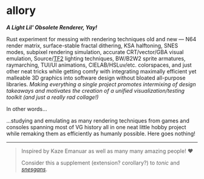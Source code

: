 # allory
_**A Light Lil' Obsolete Renderer, Yay!**_

Rust experiment for messing with rendering techniques old and new — N64 render matrix, surface-stable fractal dithering, KSA halftoning, SNES modes, subpixel rendering simulation, accurate CRT/vector/GBA visual emulation, Source/[TF2](https://steamcdn-a.akamaihd.net/apps/valve/2007/NPAR07_IllustrativeRenderingInTeamFortress2.pdf) lighting techniques, BW/B2W2 sprite armatures, raymarching, TUI/UI animations, CIELAB/HSLuv/etc. colorspaces, and just other neat tricks while getting comfy with integrating maximally efficient yet malleable 3D graphics into software design without bloated all-purpose libraries. _Making everything a single project promotes intermixing of design takeaways and motivates the creation of a unified visualization/testing toolkit (and just a really rad collage!)_

In other words...

...studying and emulating as many rendering techniques from games and consoles spanning most of VG history all in one neat little hobby project while remaking them as efficiently as humanly possible. Here goes nothing!

<hr>

> Inspired by Kaze Emanuar as well as many many amazing people! ♥
> 
> Consider this a supplement (extension? corollary?) to _tonic_ and [_snesgans_](https://github.com/pocketrice/snesgans).

